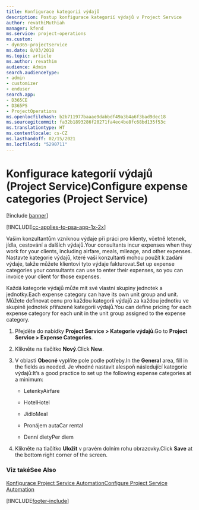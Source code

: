 ```yaml
---
title: Konfigurace kategorií výdajů
description: Postup konfigurace kategorií výdajů v Project Service
author: revathiMuthiah
manager: kfend
ms.service: project-operations
ms.custom:
- dyn365-projectservice
ms.date: 8/03/2018
ms.topic: article
ms.author: revathim
audience: Admin
search.audienceType:
- admin
- customizer
- enduser
search.app:
- D365CE
- D365PS
- ProjectOperations
ms.openlocfilehash: b2b711977baaae9dabbdf49a3b4a6f3bad9dec18
ms.sourcegitcommit: fa32b1893286f20271fa4ec4be8fc68bd135f53c
ms.translationtype: HT
ms.contentlocale: cs-CZ
ms.lasthandoff: 02/15/2021
ms.locfileid: "5290711"
---
```

# <a name="configure-expense-categories-project-service"></a><span data-ttu-id="40d8e-103">Konfigurace kategorií výdajů (Project Service)</span><span class="sxs-lookup"><span data-stu-id="40d8e-103">Configure expense categories (Project Service)</span></span>

[!include [banner](../includes/psa-now-project-operations.md)]

[!INCLUDE[cc-applies-to-psa-app-1x-2x](../includes/cc-applies-to-psa-app-1x-2x.md)]

<span data-ttu-id="40d8e-104">Vašim konzultantům vzniknou výdaje při práci pro klienty, včetně letenek, jídla, cestování a dalších výdajů.</span><span class="sxs-lookup"><span data-stu-id="40d8e-104">Your consultants incur expenses when they work for your clients, including airfare, meals, mileage, and other expenses.</span></span> <span data-ttu-id="40d8e-105">Nastavte kategorie výdajů, které vaši konzultanti mohou použít k zadání výdaje, takže můžete klientovi tyto výdaje fakturovat.</span><span class="sxs-lookup"><span data-stu-id="40d8e-105">Set up expense categories your consultants can use to enter their expenses, so you can invoice your client for those expenses.</span></span>  
  
<span data-ttu-id="40d8e-106">Každá kategorie výdajů může mít své vlastní skupiny jednotek a jednotky.</span><span class="sxs-lookup"><span data-stu-id="40d8e-106">Each expense category can have its own unit group and unit.</span></span> <span data-ttu-id="40d8e-107">Můžete definovat cenu pro každou kategorii výdajů za každou jednotku ve skupině jednotek přiřazené kategorii výdajů.</span><span class="sxs-lookup"><span data-stu-id="40d8e-107">You can define pricing for each expense category for each unit in the unit group assigned to the expense category.</span></span>  
  
1.  <span data-ttu-id="40d8e-108">Přejděte do nabídky **Project Service > Kategorie výdajů**.</span><span class="sxs-lookup"><span data-stu-id="40d8e-108">Go to **Project Service > Expense Categories**.</span></span>  
  
2.  <span data-ttu-id="40d8e-109">Klikněte na tlačítko **Nový**.</span><span class="sxs-lookup"><span data-stu-id="40d8e-109">Click **New**.</span></span>  
  
3.  <span data-ttu-id="40d8e-110">V oblasti **Obecné** vyplňte pole podle potřeby.</span><span class="sxs-lookup"><span data-stu-id="40d8e-110">In the **General** area, fill in the fields as needed.</span></span> <span data-ttu-id="40d8e-111">Je vhodné nastavit alespoň následující kategorie výdajů:</span><span class="sxs-lookup"><span data-stu-id="40d8e-111">It’s a good practice to set up the following expense categories at a minimum:</span></span>  
  
    -   <span data-ttu-id="40d8e-112">Letenky</span><span class="sxs-lookup"><span data-stu-id="40d8e-112">Airfare</span></span>  
  
    -   <span data-ttu-id="40d8e-113">Hotel</span><span class="sxs-lookup"><span data-stu-id="40d8e-113">Hotel</span></span>  
  
    -   <span data-ttu-id="40d8e-114">Jídlo</span><span class="sxs-lookup"><span data-stu-id="40d8e-114">Meal</span></span>  
  
    -   <span data-ttu-id="40d8e-115">Pronájem auta</span><span class="sxs-lookup"><span data-stu-id="40d8e-115">Car rental</span></span>  
  
    -   <span data-ttu-id="40d8e-116">Denní diety</span><span class="sxs-lookup"><span data-stu-id="40d8e-116">Per diem</span></span>  
  
4.  <span data-ttu-id="40d8e-117">Klikněte na tlačítko **Uložit** v pravém dolním rohu obrazovky.</span><span class="sxs-lookup"><span data-stu-id="40d8e-117">Click **Save** at the bottom right corner of the screen.</span></span>  
  
### <a name="see-also"></a><span data-ttu-id="40d8e-118">Viz také</span><span class="sxs-lookup"><span data-stu-id="40d8e-118">See Also</span></span>  
 [<span data-ttu-id="40d8e-119">Konfigurace Project Service Automation</span><span class="sxs-lookup"><span data-stu-id="40d8e-119">Configure Project Service Automation</span></span>](../psa/configure.md)


[!INCLUDE[footer-include](../includes/footer-banner.md)]
